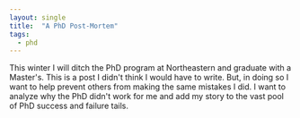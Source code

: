 ```yaml
---
layout: single
title:  "A PhD Post-Mortem"
tags:
  - phd
---
```


This winter I will ditch the PhD program at Northeastern and graduate with a
Master's. This is a post I didn't think I would have to write.  But, in doing so
I want to help prevent others from making the same mistakes I did. I want to
analyze why the PhD didn't work for me and add my story to the vast pool of PhD
success and failure tails.


